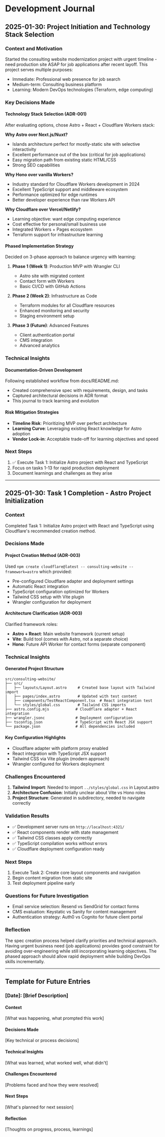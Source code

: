 # Development Journal

## 2025-01-30: Project Initiation and Technology Stack Selection

### Context and Motivation
Started the consulting website modernization project with urgent timeline - need production site ASAP for job applications after recent layoff. This project serves multiple purposes:
- Immediate: Professional web presence for job search
- Medium-term: Consulting business platform
- Learning: Modern DevOps technologies (Terraform, edge computing)

### Key Decisions Made

#### Technology Stack Selection (ADR-001)
After evaluating options, chose Astro + React + Cloudflare Workers stack:

**Why Astro over Next.js/Nuxt?**
- Islands architecture perfect for mostly-static site with selective interactivity
- Excellent performance out of the box (critical for job applications)
- Easy migration path from existing static HTML/CSS
- Strong SEO capabilities

**Why Hono over vanilla Workers?**
- Industry standard for Cloudflare Workers development in 2024
- Excellent TypeScript support and middleware ecosystem
- Performance optimized for edge runtimes
- Better developer experience than raw Workers API

**Why Cloudflare over Vercel/Netlify?**
- Learning objective: want edge computing experience
- Cost effective for personal/small business use
- Integrated Workers + Pages ecosystem
- Terraform support for infrastructure learning

#### Phased Implementation Strategy
Decided on 3-phase approach to balance urgency with learning:

1. **Phase 1 (Week 1)**: Production MVP with Wrangler CLI
   - Astro site with migrated content
   - Contact form with Workers
   - Basic CI/CD with GitHub Actions

2. **Phase 2 (Week 2)**: Infrastructure as Code
   - Terraform modules for all Cloudflare resources
   - Enhanced monitoring and security
   - Staging environment setup

3. **Phase 3 (Future)**: Advanced Features
   - Client authentication portal
   - CMS integration
   - Advanced analytics

### Technical Insights

#### Documentation-Driven Development
Following established workflow from docs/README.md:
- Created comprehensive spec with requirements, design, and tasks
- Captured architectural decisions in ADR format
- This journal to track learning and evolution

#### Risk Mitigation Strategies
- **Timeline Risk**: Prioritizing MVP over perfect architecture
- **Learning Curve**: Leveraging existing React knowledge for Astro adoption
- **Vendor Lock-in**: Acceptable trade-off for learning objectives and speed

### Next Steps
1. ✅ Execute Task 1: Initialize Astro project with React and TypeScript
2. Focus on tasks 1-13 for rapid production deployment
3. Document learnings and challenges as they arise

---

## 2025-01-30: Task 1 Completion - Astro Project Initialization

### Context
Completed Task 1: Initialize Astro project with React and TypeScript using Cloudflare's recommended creation method.

### Decisions Made

#### Project Creation Method (ADR-003)
Used `npm create cloudflare@latest -- consulting-website --framework=astro` which provided:
- Pre-configured Cloudflare adapter and deployment settings
- Automatic React integration
- TypeScript configuration optimized for Workers
- Tailwind CSS setup with Vite plugin
- Wrangler configuration for deployment

#### Architecture Clarification (ADR-003)
Clarified framework roles:
- **Astro + React**: Main website framework (current setup)
- **Vite**: Build tool (comes with Astro, not a separate choice)
- **Hono**: Future API Worker for contact forms (separate component)

### Technical Insights

#### Generated Project Structure
```
src/consulting-website/
├── src/
│   ├── layouts/Layout.astro     # Created base layout with Tailwind import
│   ├── pages/index.astro        # Updated with test content
│   ├── components/TestReactComponent.tsx  # React integration test
│   └── styles/global.css        # Tailwind CSS imports
├── astro.config.mjs            # Cloudflare adapter + React integration
├── wrangler.jsonc              # Deployment configuration
├── tsconfig.json               # TypeScript with React JSX support
└── package.json                # All dependencies included
```

#### Key Configuration Highlights
- Cloudflare adapter with platform proxy enabled
- React integration with TypeScript JSX support
- Tailwind CSS via Vite plugin (modern approach)
- Wrangler configured for Workers deployment

### Challenges Encountered
1. **Tailwind Import**: Needed to import `../styles/global.css` in Layout.astro
2. **Architecture Confusion**: Initially unclear about Vite vs Hono roles
3. **Project Structure**: Generated in subdirectory, needed to navigate correctly

### Validation Results
- ✅ Development server runs on `http://localhost:4321/`
- ✅ React components render with state management
- ✅ Tailwind CSS classes apply correctly
- ✅ TypeScript compilation works without errors
- ✅ Cloudflare deployment configuration ready

### Next Steps
1. Execute Task 2: Create core layout components and navigation
2. Begin content migration from static site
3. Test deployment pipeline early

### Questions for Future Investigation
- Email service selection: Resend vs SendGrid for contact forms
- CMS evaluation: Keystatic vs Sanity for content management
- Authentication strategy: Auth0 vs Cognito for future client portal

### Reflection
The spec creation process helped clarify priorities and technical approach. Having urgent business need (job applications) provides good constraint for avoiding over-engineering while still incorporating learning objectives. The phased approach should allow rapid deployment while building DevOps skills incrementally.

---

## Template for Future Entries

### [Date]: [Brief Description]

#### Context
[What was happening, what prompted this work]

#### Decisions Made
[Key technical or process decisions]

#### Technical Insights
[What was learned, what worked well, what didn't]

#### Challenges Encountered
[Problems faced and how they were resolved]

#### Next Steps
[What's planned for next session]

#### Reflection
[Thoughts on progress, process, learnings]